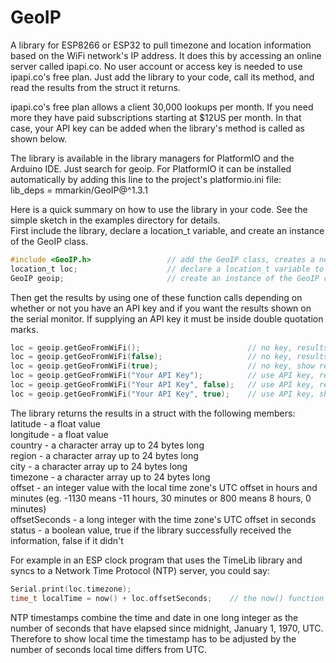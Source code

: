 # GeoIP
A library for ESP8266 or ESP32 to pull timezone and location information based on the WiFi network's IP address. 
It does this by accessing an online server called ipapi.co.
No user account or access key is needed to use ipapi.co's free plan. Just add the library to your code, call its method, 
and read the results from the struct it returns.

ipapi.co's free plan allows a client 30,000 lookups per month. If you need more they have paid subscriptions starting 
at $12US per month. In that case, your API key can be added when the library's method is called as shown below. 

The library is available in the library managers for PlatformIO and the Arduino IDE. Just search for geoip.
For PlatformIO it can be installed automatically by adding this line to the project's platformio.ini file:       
lib_deps = mmarkin/GeoIP@^1.3.1 

Here is a quick summary on how to use the library in your code. See the simple sketch in the examples directory for details.  
First include the library, declare a location_t variable, and create an instance of the GeoIP class.  
```c
#include <GeoIP.h>                 // add the GeoIP class, creates a new data type called location_t
location_t loc;                    // declare a location_t variable to hold the results
GeoIP geoip;                       // create an instance of the GeoIP class
```
Then get the results by using one of these function calls depending on whether or not you have an API key and if you want the results 
shown on the serial monitor. If supplying an API key it must be inside double quotation marks.  
```c
loc = geoip.getGeoFromWiFi();                        // no key, results not shown on serial monitor
loc = geoip.getGeoFromWiFi(false);                   // no key, results not shown on serial monitor
loc = geoip.getGeoFromWiFi(true);                    // no key, show results on on serial monitor
loc = geoip.getGeoFromWiFi("Your API Key");          // use API key, results not shown on serial monitor
loc = geoip.getGeoFromWiFi("Your API Key", false);   // use API key, results not shown on serial monitor
loc = geoip.getGeoFromWiFi("Your API Key", true);    // use API key, show results on on serial monitor
```

The library returns the results in a struct with the following members:    
latitude - a float value            
longitude - a float value             
country - a character array up to 24 bytes long                      
region - a character array up to 24 bytes long       
city - a character array up to 24 bytes long         
timezone - a character array up to 24 bytes long   
offset - an integer value with the local time zone's UTC offset in hours and minutes (eg. -1130 means -11 hours, 30 minutes or 800 means 8 hours, 0 minutes)        
offsetSeconds - a long integer with the time zone's UTC offset in seconds    
status - a boolean value, true if the library successfully received the information, false if it didn't    

For example in an ESP clock program that uses the TimeLib library and syncs to a Network Time Protocol (NTP) server, you could say:
```c
Serial.print(loc.timezone);    
time_t localTime = now() + loc.offsetSeconds;    // the now() function returns UTC time
```

NTP timestamps combine the time and date in one long integer as the number of seconds that have elapsed since midnight, January 1, 1970, UTC.
Therefore to show local time the timestamp has to be adjusted by the number of seconds local time differs from UTC. 

